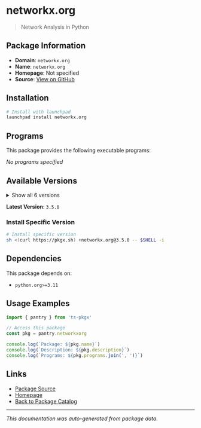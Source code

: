 # networkx.org

> Network Analysis in Python

## Package Information

- **Domain**: `networkx.org`
- **Name**: `networkx.org`
- **Homepage**: Not specified
- **Source**: [View on GitHub](https://github.com/pkgxdev/pantry/tree/main/projects/networkx.org/package.yml)

## Installation

```bash
# Install with launchpad
launchpad install networkx.org
```

## Programs

This package provides the following executable programs:

*No programs specified*

## Available Versions

<details>
<summary>Show all 6 versions</summary>

- `3.5.0`, `3.4.2`, `3.4.1`, `3.4.0`, `3.3.0`
- `3.2.1`

</details>

**Latest Version**: `3.5.0`

### Install Specific Version

```bash
# Install specific version
sh <(curl https://pkgx.sh) +networkx.org@3.5.0 -- $SHELL -i
```

## Dependencies

This package depends on:

- `python.org>=3.11`

## Usage Examples

```typescript
import { pantry } from 'ts-pkgx'

// Access this package
const pkg = pantry.networkxorg

console.log(`Package: ${pkg.name}`)
console.log(`Description: ${pkg.description}`)
console.log(`Programs: ${pkg.programs.join(', ')}`)
```

## Links

- [Package Source](https://github.com/pkgxdev/pantry/tree/main/projects/networkx.org/package.yml)
- [Homepage](#)
- [Back to Package Catalog](../package-catalog.md)

---

*This documentation was auto-generated from package data.*
